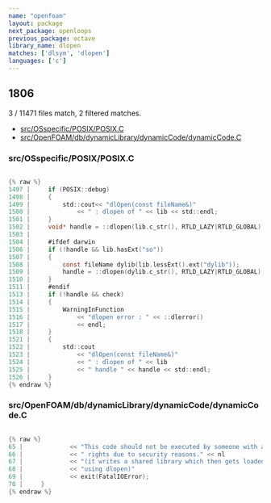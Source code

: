 ```yaml
---
name: "openfoam"
layout: package
next_package: openloops
previous_package: octave
library_name: dlopen
matches: ['dlsym', 'dlopen']
languages: ['c']
---
```

## 1806
3 / 11471 files match, 2 filtered matches.

 - [src/OSspecific/POSIX/POSIX.C](#srcosspecificposixposixc)
 - [src/OpenFOAM/db/dynamicLibrary/dynamicCode/dynamicCode.C](#srcopenfoamdbdynamiclibrarydynamiccodedynamiccodec)

### src/OSspecific/POSIX/POSIX.C

```c

{% raw %}
1497 |     if (POSIX::debug)
1498 |     {
1499 |         std::cout<< "dlOpen(const fileName&)"
1500 |             << " : dlopen of " << lib << std::endl;
1501 |     }
1502 |     void* handle = ::dlopen(lib.c_str(), RTLD_LAZY|RTLD_GLOBAL);
1503 | 
1504 |     #ifdef darwin
1506 |     if (!handle && lib.hasExt("so"))
1507 |     {
1508 |         const fileName dylib(lib.lessExt().ext("dylib"));
1509 |         handle = ::dlopen(dylib.c_str(), RTLD_LAZY|RTLD_GLOBAL);
1510 |     }
1511 |     #endif
1513 |     if (!handle && check)
1514 |     {
1515 |         WarningInFunction
1516 |             << "dlopen error : " << ::dlerror()
1517 |             << endl;
1518 |     }
1521 |     {
1522 |         std::cout
1523 |             << "dlOpen(const fileName&)"
1524 |             << " : dlopen of " << lib
1525 |             << " handle " << handle << std::endl;
1526 |     }
{% endraw %}

```
### src/OpenFOAM/db/dynamicLibrary/dynamicCode/dynamicCode.C

```c

{% raw %}
65 |             << "This code should not be executed by someone with administrator"
66 |             << " rights due to security reasons." << nl
67 |             << "(it writes a shared library which then gets loaded "
68 |             << "using dlopen)"
69 |             << exit(FatalIOError);
70 |     }
{% endraw %}

```